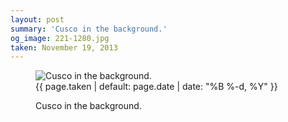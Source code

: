 ```yaml
---
layout: post
summary: 'Cusco in the background.'
og_image: 221-1280.jpg
taken: November 19, 2013
---
```


<figure class="post" data-src="{{ site.assets_url }}/{{ page.og_image }}">
<img alt="Cusco in the background." sizes="(min-width: 700px) 50vw, calc(100vw - 2rem)" src="{{ site.assets_url }}/221-640.jpg" srcset="{{ site.assets_url }}/221-1280.jpg 1280w, {{ site.assets_url }}/221-960.jpg 960w, {{ site.assets_url }}/221-640.jpg 640w, {{ site.assets_url }}/221-320.jpg 320w"/>
<figcaption>
<time>{{ page.taken | default: page.date | date: "%B %-d, %Y" }}</time>
<p>Cusco in the background.</p>
</figcaption>
</figure>
